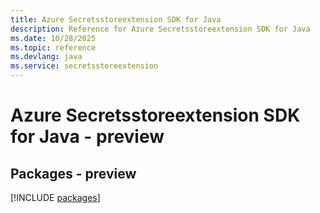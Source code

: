 ```yaml
---
title: Azure Secretsstoreextension SDK for Java
description: Reference for Azure Secretsstoreextension SDK for Java
ms.date: 10/28/2025
ms.topic: reference
ms.devlang: java
ms.service: secretsstoreextension
---
```

# Azure Secretsstoreextension SDK for Java - preview
## Packages - preview
[!INCLUDE [packages](secretsstoreextension-index.md)]